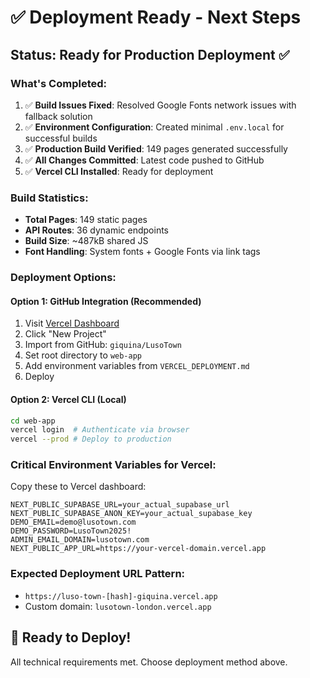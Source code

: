 # ✅ Deployment Ready - Next Steps

## Status: Ready for Production Deployment ✅

### What's Completed:
1. ✅ **Build Issues Fixed**: Resolved Google Fonts network issues with fallback solution
2. ✅ **Environment Configuration**: Created minimal `.env.local` for successful builds
3. ✅ **Production Build Verified**: 149 pages generated successfully
4. ✅ **All Changes Committed**: Latest code pushed to GitHub
5. ✅ **Vercel CLI Installed**: Ready for deployment

### Build Statistics:
- **Total Pages**: 149 static pages
- **API Routes**: 36 dynamic endpoints
- **Build Size**: ~487kB shared JS
- **Font Handling**: System fonts + Google Fonts via link tags

### Deployment Options:

#### Option 1: GitHub Integration (Recommended)
1. Visit [Vercel Dashboard](https://vercel.com/dashboard)
2. Click "New Project"
3. Import from GitHub: `giquina/LusoTown`
4. Set root directory to `web-app`
5. Add environment variables from `VERCEL_DEPLOYMENT.md`
6. Deploy

#### Option 2: Vercel CLI (Local)
```bash
cd web-app
vercel login  # Authenticate via browser
vercel --prod # Deploy to production
```

### Critical Environment Variables for Vercel:
Copy these to Vercel dashboard:
```
NEXT_PUBLIC_SUPABASE_URL=your_actual_supabase_url
NEXT_PUBLIC_SUPABASE_ANON_KEY=your_actual_supabase_key
DEMO_EMAIL=demo@lusotown.com
DEMO_PASSWORD=LusoTown2025!
ADMIN_EMAIL_DOMAIN=lusotown.com
NEXT_PUBLIC_APP_URL=https://your-vercel-domain.vercel.app
```

### Expected Deployment URL Pattern:
- `https://luso-town-[hash]-giquina.vercel.app`
- Custom domain: `lusotown-london.vercel.app`

## 🎉 Ready to Deploy!
All technical requirements met. Choose deployment method above.